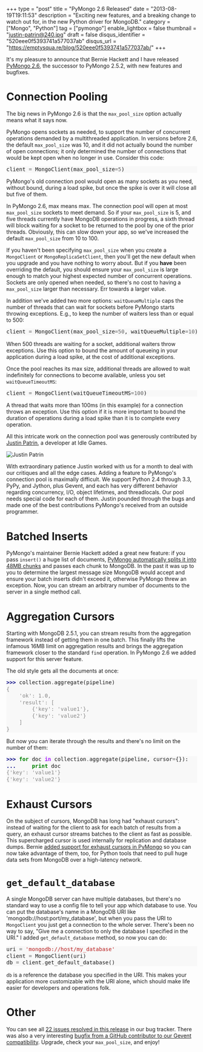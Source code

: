 +++
type = "post"
title = "PyMongo 2.6 Released"
date = "2013-08-19T19:11:53"
description = "Exciting new features, and a breaking change to watch out for, in the new Python driver for MongoDB."
category = ["Mongo", "Python"]
tag = ["pymongo"]
enable_lightbox = false
thumbnail = "justin-patrin@240.jpg"
draft = false
disqus_identifier = "520eee0f5393741a577037ab"
disqus_url = "https://emptysqua.re/blog/520eee0f5393741a577037ab/"
+++

<p>It's my pleasure to announce that Bernie Hackett and I have released <a href="https://pypi.python.org/pypi/pymongo/">PyMongo 2.6</a>, the successor to PyMongo 2.5.2, with new features and bugfixes.</p>
<h1 id="connection-pooling">Connection Pooling</h1>
<p>The big news in PyMongo 2.6 is that the <code>max_pool_size</code> option actually means what it says now.</p>
<p>PyMongo opens sockets as needed, to support the number of concurrent operations demanded by a multithreaded application. In versions before 2.6, the default <code>max_pool_size</code> was 10, and it did not
actually bound the number of open connections; it only determined the number
of connections that would be kept open when no longer in use. Consider this code:</p>
<div class="codehilite" style="background: #f8f8f8"><pre style="line-height: 125%">client <span style="color: #666666">=</span> MongoClient(max_pool_size<span style="color: #666666">=5</span>)
</pre></div>


<p>PyMongo's old connection pool would open as many sockets as you need, without bound, during a load spike, but once the spike is over it will close all but five of them.</p>
<p>In PyMongo 2.6, max means max. The connection pool will open at most <code>max_pool_size</code> sockets to meet demand. So if your <code>max_pool_size</code> is 5, and five threads currently have MongoDB operations in progress, a sixth thread will block waiting for a socket to be returned to the pool by one of the prior threads. Obviously, this can slow down your app, so we've increased the default <code>max_pool_size</code> from 10 to 100.</p>
<p>If you haven't been specifying <code>max_pool_size</code> when you create a <code>MongoClient</code> or <code>MongoReplicaSetClient</code>, then you'll get the new default when you upgrade and you have nothing to worry about. But if you <strong>have</strong> been overriding the default, you should ensure your <code>max_pool_size</code> is large enough to match your highest expected number of concurrent operations. Sockets are only opened when needed, so there's no cost to having a <code>max_pool_size</code> larger than necessary. Err towards a larger value.</p>
<p>In addition we've added two more options: <code>waitQueueMultiple</code> caps the number of threads that can wait for sockets before PyMongo starts throwing exceptions. E.g., to keep the number of waiters less than or equal to 500:</p>
<div class="codehilite" style="background: #f8f8f8"><pre style="line-height: 125%">client <span style="color: #666666">=</span> MongoClient(max_pool_size<span style="color: #666666">=50</span>, waitQueueMultiple<span style="color: #666666">=10</span>)
</pre></div>


<p>When 500 threads are waiting for a socket, additional waiters throw exceptions. Use this option to
bound the amount of queueing in your application during a load spike, at the
cost of additional exceptions.</p>
<p>Once the pool reaches its max size, additional threads are allowed to wait indefinitely for connections to become available, unless you set <code>waitQueueTimeoutMS</code>:</p>
<div class="codehilite" style="background: #f8f8f8"><pre style="line-height: 125%">client <span style="color: #666666">=</span> MongoClient(waitQueueTimeoutMS<span style="color: #666666">=100</span>)
</pre></div>


<p>A thread that waits more than 100ms (in this example) for a connection throws an exception. Use this option if it is more
important to bound the duration of operations during a load spike than it is to complete every operation.</p>
<p>All this intricate work on the connection pool was generously contributed by <a href="https://twitter.com/papercrane">Justin Patrin</a>, a developer at Idle Games.</p>
<p><img style="display:block; margin-left:auto; margin-right:auto;" src="justin-patrin.jpg" alt="Justin Patrin" title="Justin Patrin" /></p>
<p>With extraordinary patience Justin worked with us for a month to deal with our critiques and all the edge cases. Adding a feature to PyMongo's connection pool is maximally difficult. We support Python 2.4 through 3.3, PyPy, and Jython, plus Gevent, and each has very different behavior regarding concurrency, I/O, object lifetimes, and threadlocals. Our pool needs special code for each of them. Justin pounded through the bugs and made one of the best contributions PyMongo's received from an outside programmer.</p>
<h1 id="batched-inserts">Batched Inserts</h1>
<p>PyMongo's maintainer Bernie Hackett added a great new feature: if you pass <code>insert()</code> a huge list of documents, <a href="https://jira.mongodb.org/browse/PYTHON-414">PyMongo automatically splits it into 48MB chunks</a> and passes each chunk to MongoDB. In the past it was up to you to determine the largest message size MongoDB would accept and ensure your batch inserts didn't exceed it, otherwise PyMongo threw an exception. Now, you can stream an arbitrary number of documents to the server in a single method call.</p>
<h1 id="aggregation-cursors">Aggregation Cursors</h1>
<p>Starting with MongoDB 2.5.1, you can stream results from the aggregation framework instead of getting them in one batch. This finally lifts the infamous 16MB limit on aggregation results and brings the aggregation framework closer to the standard <code>find</code> operation. In PyMongo 2.6 we added support for this server feature.</p>
<p>The old style gets all the documents at once:</p>
<div class="codehilite" style="background: #f8f8f8"><pre style="line-height: 125%"><span style="color: #000080; font-weight: bold">&gt;&gt;&gt; </span>collection<span style="color: #666666">.</span>aggregate(pipeline)
<span style="color: #888888">{</span>
<span style="color: #888888">    &#39;ok&#39;: 1.0,</span>
<span style="color: #888888">    &#39;result&#39;: [</span>
<span style="color: #888888">        {&#39;key&#39;: &#39;value1&#39;},</span>
<span style="color: #888888">        {&#39;key&#39;: &#39;value2&#39;}</span>
<span style="color: #888888">    ]</span>
<span style="color: #888888">}</span>
</pre></div>


<p>But now you can iterate through the results and there's no limit on the number of them:</p>
<div class="codehilite" style="background: #f8f8f8"><pre style="line-height: 125%"><span style="color: #000080; font-weight: bold">&gt;&gt;&gt; </span><span style="color: #008000; font-weight: bold">for</span> doc <span style="color: #AA22FF; font-weight: bold">in</span> collection<span style="color: #666666">.</span>aggregate(pipeline, cursor<span style="color: #666666">=</span>{}):
<span style="color: #000080; font-weight: bold">... </span>    <span style="color: #008000; font-weight: bold">print</span> doc
<span style="color: #888888">{&#39;key&#39;: &#39;value1&#39;}</span>
<span style="color: #888888">{&#39;key&#39;: &#39;value2&#39;}</span>
</pre></div>


<h1 id="exhaust-cursors">Exhaust Cursors</h1>
<p>On the subject of cursors, MongoDB has long had "exhaust cursors": instead of waiting for the client to ask for each batch of results from a query, an exhaust cursor streams batches to the client as fast as possible. This supercharged cursor is used internally for replication and database dumps. Bernie <a href="https://jira.mongodb.org/browse/PYTHON-265">added support for exhaust cursors in PyMongo</a> so you can now take advantage of them, too, for Python tools that need to pull huge data sets from MongoDB over a high-latency network.</p>
<h1 id="get_default_database"><code>get_default_database</code></h1>
<p>A single MongoDB server can have multiple databases, but there's no standard way to use a config file to tell your app which database to use. You can put the database's name in a MongoDB URI like 'mongodb://host:port/my_database', but when you pass the URI to <code>MongoClient</code> you just get a connection to the whole server. There's been no way to say, "Give me a connection to only the database I specified in the URI." I added <code>get_default_database</code> method, so now you can do:</p>
<div class="codehilite" style="background: #f8f8f8"><pre style="line-height: 125%">uri <span style="color: #666666">=</span> <span style="color: #BA2121">&#39;mongodb://host/my_database&#39;</span>
client <span style="color: #666666">=</span> MongoClient(uri)
db <span style="color: #666666">=</span> client<span style="color: #666666">.</span>get_default_database()
</pre></div>


<p><code>db</code> is a reference the database you specified in the URI. This makes your application more customizable with the URI alone, which should make life easier for developers and operations folk.</p>
<h1 id="other">Other</h1>
<p>You can see all <a href="https://jira.mongodb.org/secure/IssueNavigator.jspa?requestId=13849">22 issues resolved in this release</a> in our bug tracker. There was also a very interesting <a href="https://github.com/mongodb/mongo-python-driver/pull/188">bugfix from a GitHub contributor to our Gevent compatibility</a>. Upgrade, check your <code>max_pool_size</code>, and enjoy!</p>
